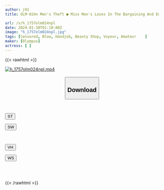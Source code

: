 ```yaml
---
author: j91
title: OLM-024n Men's Theft ● Miss Men's Loses In The Bargaining And Ends Up Doing It Live! ?

url: /v/h_1757olm024npl
date: 2024-01-30T01:10:00Z
image: "h_1757olm024npl.jpg"
tags: [Censored, Blow, Handjob, Beauty Shop, Voyeur, Amateur	]
maker: [Olympus]
actress: [ ]
---
```



{{< rawhtml >}}

<div class="video" data-videoid="79jmz04XkdtYVO">
    <a href="javascript:;">
        <img src="/v/h_1757olm024npl/h_1757olm024npl.jpg" width="WIDTH" height="HEIGHT" alt="h_1757olm024npl.mp4" loading="lazy">
    </a>
</div>

<script type="text/javascript" src="https://j91.asia/asset/on-demand-st.js"></script>

<br>
  <link rel="stylesheet" href="https://j91.asia/asset/bs5.css">
  
  <center>
  <button class="btn btn-primary" type="button" data-bs-toggle="collapse" data-bs-target=".multi-collapse" aria-expanded="false" aria-controls="multiCollapseExample1 multiCollapseExample2"><h2>Download</h2></button></center>
</p>
<div class="row">
  <div class="col">
    <div class="collapse multi-collapse" id="multiCollapseExample1">
      <div class="card card-body">
	      	      <br>
<div class="buttons">  
<p><a href="https://streamtape.to/v/79jmz04XkdtYVO" target="_blank"><button class="btn-hover color-3"><i class="fa fa-download"></i> ST</button></a></p>
<p><a href="https://flaswish.com/ur05xo27ru8x" target="_blank"><button class="btn-hover color-2"><i class="fa fa-download"></i> SW</button></a></p></div>
    </div>
  </div>
</div>
  <div class="col">
    <div class="collapse multi-collapse" id="multiCollapseExample2">
      <div class="card card-body">
	      <br>
<div class="buttons">
<p><a href="https://vidhidepro.com/f/ijjiya2lmu4e" target="_blank"><button class="btn-hover color-9"><i class="fa fa-download"></i> VH</button></a></p>
<p><a href="https://wolfstream.tv/899a8x9gvonq/OLM-024N.mp4.html" target="_blank"><button class="btn-hover color-8"><i class="fa fa-download"></i> WS</button></a></p></div>
<br><br>
      </div>
    </div>
  </div>
</div>

{{< /rawhtml >}}